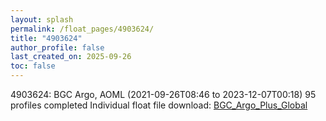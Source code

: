 ```yaml
---
layout: splash
permalink: /float_pages/4903624/
title: "4903624"
author_profile: false
last_created_on: 2025-09-26
toc: false
---
```

 
4903624: BGC Argo, AOML (2021-09-26T08:46 to 2023-12-07T00:18)
95 profiles completed
Individual float file download: [BGC_Argo_Plus_Global](https://ftp.soest.hawaii.edu/bgc_argo_plus/Individual_Floats/outliers_removed/4903624_Sprof_processed.nc)
